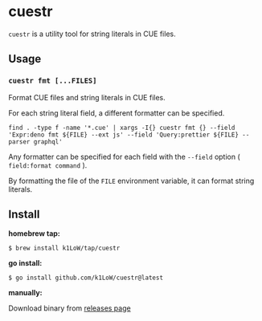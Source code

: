 # cuestr

`cuestr` is a utility tool for string literals in CUE files.

## Usage

### `cuestr fmt [...FILES]`

Format CUE files and string literals in CUE files.

For each string literal field, a different formatter can be specified.

```console
find . -type f -name '*.cue' | xargs -I{} cuestr fmt {} --field 'Expr:deno fmt ${FILE} --ext js' --field 'Query:prettier ${FILE} --parser graphql'
```

Any formatter can be specified for each field with the `--field` option ( `field:format command` ).

By formatting the file of the `FILE` environment variable, it can format string literals.

## Install

**homebrew tap:**

```console
$ brew install k1LoW/tap/cuestr
```

**go install:**

```console
$ go install github.com/k1LoW/cuestr@latest
```

**manually:**

Download binary from [releases page](https://github.com/k1LoW/cuestr/releases)
